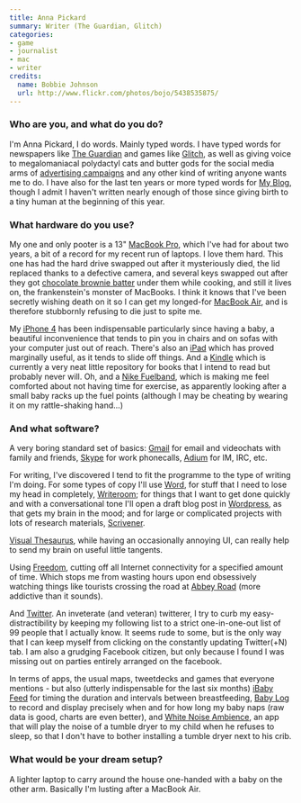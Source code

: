 ```yaml
---
title: Anna Pickard
summary: Writer (The Guardian, Glitch)
categories:
- game
- journalist
- mac
- writer
credits:
  name: Bobbie Johnson
  url: http://www.flickr.com/photos/bojo/5438535875/
---
```


### Who are you, and what do you do?

I'm Anna Pickard, I do words. Mainly typed words. I have typed words for newspapers like [The Guardian](http://www.guardian.co.uk/ "The Guardian's website.") and games like [Glitch][glitch.2], as well as giving voice to megalomaniacal polydactyl cats and butter gods for the social media arms of [advertising campaigns](http://www.facebook.com/photo.php?fbid=193357410698478&set=a.190463237654562.45746.186933131340906&type=3&theater "Bertrum Thumbcat on a goat. Really.") and any other kind of writing anyone wants me to do. I have also for the last ten years or more typed words for [My Blog](http://www.littleredboat.co.uk "Anna's website."), though I admit I haven't written nearly enough of those since giving birth to a tiny human at the beginning of this year. 

### What hardware do you use?

My one and only pooter is a 13" [MacBook Pro][macbook-pro], which I've had for about two years, a bit of a record for my recent run of laptops. I love them hard. This one has had the hard drive swapped out after it mysteriously died, the lid replaced thanks to a defective camera, and several keys swapped out after they got [chocolate brownie batter](http://www.guardian.co.uk/lifeandstyle/2007/mar/07/foodanddrink.recipe1 "A recipe for chocolate brownies.") under them while cooking, and still it lives on, the frankenstein's monster of MacBooks. I think it knows that I've been secretly wishing death on it so I can get my longed-for [MacBook Air][macbook-air], and is therefore stubbornly refusing to die just to spite me.

My [iPhone 4][iphone-4] has been indispensable particularly since having a baby, a beautiful inconvenience that tends to pin you in chairs and on sofas with your computer just out of reach. There's also an [iPad][ipad-2] which has proved marginally useful, as it tends to slide off things. And a [Kindle][] which is currently a very neat little repository for books that I intend to read but probably never will. Oh, and a [Nike Fuelband][fuelband], which is making me feel comforted about not having time for exercise, as apparently looking after a small baby racks up the fuel points (although I may be cheating by wearing it on my rattle-shaking hand...)

### And what software?

A very boring standard set of basics: [Gmail][] for email and videochats with family and friends, [Skype][] for work phonecalls, [Adium][] for IM, IRC, etc. 

For writing, I've discovered I tend to fit the programme to the type of writing I'm doing. For some types of copy I'll use [Word][], for stuff that I need to lose my head in completely, [Writeroom][]; for things that I want to get done quickly and with a conversational tone I'll open a draft blog post in [Wordpress][], as that gets my brain in the mood; and for large or complicated projects with lots of research materials, [Scrivener][].

[Visual Thesaurus][visual-thesaurus], while having an occasionally annoying UI, can really help to send my brain on useful little tangents.

Using [Freedom][], cutting off all Internet connectivity for a specified amount of time. Which stops me from wasting hours upon end obsessively watching things like tourists crossing the road at [Abbey Road](http://www.abbeyroad.com/crossing "The infamous crossing on Abbey Road.") (more addictive than it sounds).

And [Twitter][]. An inveterate (and veteran) twitterer, I try to curb my easy-distractibility by keeping my following list to a strict one-in-one-out list of 99 people that I actually know. It seems rude to some, but is the only way that I can keep myself from clicking on the constantly updating Twitter(+N) tab. I am also a grudging Facebook citizen, but only because I found I was missing out on parties entirely arranged on the facebook.

In terms of apps, the usual maps, tweetdecks and games that everyone mentions - but also (utterly indispensable for the last six months) [iBaby Feed][ibaby-feed-timer-ios] for timing the duration and intervals between breastfeeding, [Baby Log][baby-log-ios] to record and display precisely when and for how long my baby naps (raw data is good, charts are even better), and [White Noise Ambience][white-noise-ambience-ios], an app that will play the noise of a tumble dryer to my child when he refuses to sleep, so that I don't have to bother installing a tumble dryer next to his crib.

### What would be your dream setup?

A lighter laptop to carry around the house one-handed with a baby on the other arm. Basically I'm lusting after a MacBook Air.

[fuelband]: https://en.wikipedia.org/wiki/Nike%2B_FuelBand "A fitness wristband."
[ipad-2]: https://www.apple.com/ipad/ "A tablet device."
[iphone-4]: https://en.wikipedia.org/wiki/IPhone_4 "A smartphone."
[kindle]: https://www.amazon.com/Kindle-Ereader-ebook-reader/dp/B007HCCNJU "A digital book reader."
[macbook-air]: https://www.apple.com/macbook-air/ "A very thin laptop."
[macbook-pro]: https://www.apple.com/macbook-pro/ "A laptop."
[adium]: https://en.wikipedia.org/wiki/Adium "A multi-protocol chat application for the Mac."
[baby-log-ios]: https://itunes.apple.com/us/app/baby-log-activities-growth/id401112090 "A baby feeding and tracking app."
[freedom]: https://freedom.to/ "Productivity software that locks you away from the Internet."
[glitch.2]: http://www.glitchthegame.com/ "A web-based MMO."
[gmail]: https://mail.google.com/mail/ "Web-based email."
[ibaby-feed-timer-ios]: https://itunes.apple.com/us/app/ibaby-feed-timer-breastfeeding/id395357581 "A feed timer app."
[scrivener]: http://literatureandlatte.com/scrivener.php "A Mac text editor aimed at writers."
[skype]: https://www.skype.com/en/ "Voice and video chat software."
[twitter]: https://twitter.com/ "An online micro-blogging platform."
[visual-thesaurus]: https://www.visualthesaurus.com/ "A visual thesaurus."
[white-noise-ambience-ios]: https://itunes.apple.com/us/app/white-noise-ambience/id424832949 "A noise generating app."
[word]: https://products.office.com/en-us/word "A document editor."
[wordpress]: https://wordpress.com/ "Weblog publishing software."
[writeroom]: http://www.hogbaysoftware.com/products/writeroom "Full-screen writing software."

